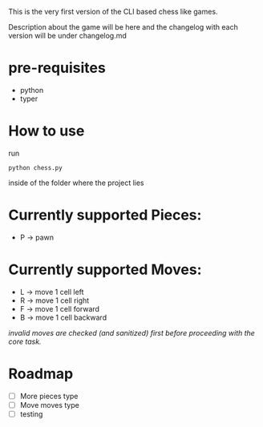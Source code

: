 This is the very first version of the CLI based chess like games.

Description about the game will be here and the changelog with each version will be under changelog.md

# pre-requisites
- python 
- typer
# How to use
run
```
python chess.py
```
inside of the folder where the project lies
# Currently supported Pieces:
* P -> pawn

# Currently supported Moves:
* L -> move 1 cell left
* R -> move 1 cell right
* F -> move 1 cell forward
* B -> move 1 cell backward

*invalid moves are checked (and sanitized) first before proceeding with the core task.*

# Roadmap

- [ ] More pieces type
- [ ] Move moves type
- [ ] testing 